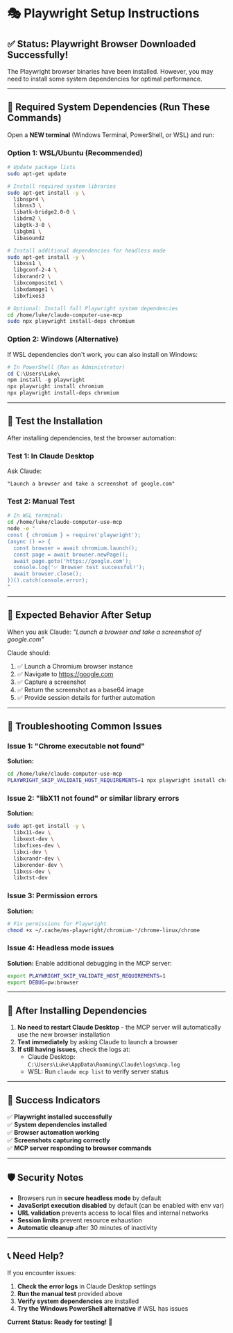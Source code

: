 # 🎭 Playwright Setup Instructions

## ✅ Status: Playwright Browser Downloaded Successfully!

The Playwright browser binaries have been installed. However, you may need to install some system dependencies for optimal performance.

---

## 🔧 **Required System Dependencies (Run These Commands)**

Open a **NEW terminal** (Windows Terminal, PowerShell, or WSL) and run:

### **Option 1: WSL/Ubuntu (Recommended)**
```bash
# Update package lists
sudo apt-get update

# Install required system libraries
sudo apt-get install -y \
  libnspr4 \
  libnss3 \
  libatk-bridge2.0-0 \
  libdrm2 \
  libgtk-3-0 \
  libgbm1 \
  libasound2

# Install additional dependencies for headless mode
sudo apt-get install -y \
  libxss1 \
  libgconf-2-4 \
  libxrandr2 \
  libxcomposite1 \
  libxdamage1 \
  libxfixes3

# Optional: Install full Playwright system dependencies
cd /home/luke/claude-computer-use-mcp
sudo npx playwright install-deps chromium
```

### **Option 2: Windows (Alternative)**
If WSL dependencies don't work, you can also install on Windows:

```powershell
# In PowerShell (Run as Administrator)
cd C:\Users\Luke\
npm install -g playwright
npx playwright install chromium
npx playwright install-deps chromium
```

---

## 🧪 **Test the Installation**

After installing dependencies, test the browser automation:

### **Test 1: In Claude Desktop**
Ask Claude:
```
"Launch a browser and take a screenshot of google.com"
```

### **Test 2: Manual Test**
```bash
# In WSL terminal:
cd /home/luke/claude-computer-use-mcp
node -e "
const { chromium } = require('playwright');
(async () => {
  const browser = await chromium.launch();
  const page = await browser.newPage();
  await page.goto('https://google.com');
  console.log('✅ Browser test successful!');
  await browser.close();
})().catch(console.error);
"
```

---

## 🎯 **Expected Behavior After Setup**

When you ask Claude: *"Launch a browser and take a screenshot of google.com"*

Claude should:
1. ✅ Launch a Chromium browser instance
2. ✅ Navigate to https://google.com
3. ✅ Capture a screenshot
4. ✅ Return the screenshot as a base64 image
5. ✅ Provide session details for further automation

---

## 🚨 **Troubleshooting Common Issues**

### **Issue 1: "Chrome executable not found"**
**Solution:**
```bash
cd /home/luke/claude-computer-use-mcp
PLAYWRIGHT_SKIP_VALIDATE_HOST_REQUIREMENTS=1 npx playwright install chromium
```

### **Issue 2: "libX11 not found" or similar library errors**
**Solution:**
```bash
sudo apt-get install -y \
  libx11-dev \
  libxext-dev \
  libxfixes-dev \
  libxi-dev \
  libxrandr-dev \
  libxrender-dev \
  libxss-dev \
  libxtst-dev
```

### **Issue 3: Permission errors**
**Solution:**
```bash
# Fix permissions for Playwright
chmod +x ~/.cache/ms-playwright/chromium-*/chrome-linux/chrome
```

### **Issue 4: Headless mode issues**
**Solution:** Enable additional debugging in the MCP server:
```bash
export PLAYWRIGHT_SKIP_VALIDATE_HOST_REQUIREMENTS=1
export DEBUG=pw:browser
```

---

## 🔄 **After Installing Dependencies**

1. **No need to restart Claude Desktop** - the MCP server will automatically use the new browser installation
2. **Test immediately** by asking Claude to launch a browser
3. **If still having issues**, check the logs at:
   - Claude Desktop: `C:\Users\Luke\AppData\Roaming\Claude\logs\mcp.log`
   - WSL: Run `claude mcp list` to verify server status

---

## 🎉 **Success Indicators**

✅ **Playwright installed successfully**  
✅ **System dependencies installed**  
✅ **Browser automation working**  
✅ **Screenshots capturing correctly**  
✅ **MCP server responding to browser commands**

---

## 🛡️ **Security Notes**

- Browsers run in **secure headless mode** by default
- **JavaScript execution disabled** by default (can be enabled with env var)
- **URL validation** prevents access to local files and internal networks
- **Session limits** prevent resource exhaustion
- **Automatic cleanup** after 30 minutes of inactivity

---

## 📞 **Need Help?**

If you encounter issues:

1. **Check the error logs** in Claude Desktop settings
2. **Run the manual test** provided above
3. **Verify system dependencies** are installed
4. **Try the Windows PowerShell alternative** if WSL has issues

**Current Status: Ready for testing!** 🚀